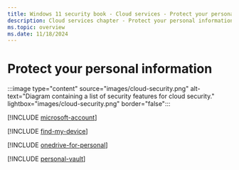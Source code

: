 ```yaml
---
title: Windows 11 security book - Cloud services - Protect your personal information
description: Cloud services chapter - Protect your personal information.
ms.topic: overview
ms.date: 11/18/2024
---
```


# Protect your personal information

:::image type="content" source="images/cloud-security.png" alt-text="Diagram containing a list of security features for cloud security." lightbox="images/cloud-security.png" border="false":::

[!INCLUDE [microsoft-account](includes/microsoft-account.md)]

[!INCLUDE [find-my-device](includes/find-my-device.md)]

[!INCLUDE [onedrive-for-personal](includes/onedrive-for-personal.md)]

[!INCLUDE [personal-vault](includes/personal-vault.md)]

